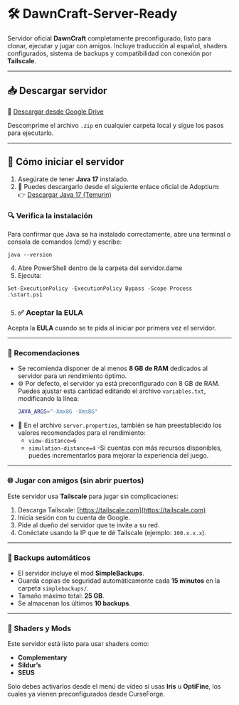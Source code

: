 
# 🛠️ DawnCraft-Server-Ready

Servidor oficial **DawnCraft** completamente preconfigurado, listo para clonar, ejecutar y jugar con amigos. Incluye traducción al español, shaders configurados, sistema de backups y compatibilidad con conexión por **Tailscale**.

---

## 📥 Descargar servidor

🔗 [Descargar desde Google Drive](https://drive.google.com/file/d/1E9L6WWAajE_se9T_9WraRAFSxi-1dQab/view?usp=drive_link)

Descomprime el archivo `.zip` en cualquier carpeta local y sigue los pasos para ejecutarlo.

---

## 🚀 Cómo iniciar el servidor

1. Asegúrate de tener **Java 17** instalado.
2. 🔗 Puedes descargarlo desde el siguiente enlace oficial de Adoptium:  
👉 [Descargar Java 17 (Temurin)](https://adoptium.net/es/temurin/releases/?os=any&arch=any&package=jdk&version=17)
### 🔍 Verifica la instalación

Para confirmar que Java se ha instalado correctamente, abre una terminal o consola de comandos (cmd) y escribe:
```
java --version
```

4. Abre PowerShell dentro de la carpeta del servidor.dame
5. Ejecuta:
```
Set-ExecutionPolicy -ExecutionPolicy Bypass -Scope Process
.\start.ps1
```

5. ### ✅ Aceptar la EULA

Acepta la **EULA** cuando se te pida al iniciar por primera vez el servidor.

---

### 🧠 Recomendaciones

- Se recomienda disponer de al menos **8 GB de RAM** dedicados al servidor para un rendimiento óptimo.
- ⚙️ Por defecto, el servidor ya está preconfigurado con 8 GB de RAM.  
  Puedes ajustar esta cantidad editando el archivo `variables.txt`, modificando la línea:
  ```bash
  JAVA_ARGS="-Xmx8G -Xms8G"
- 🧾 En el archivo `server.properties`, también se han preestablecido los valores recomendados para el rendimiento:
  - `view-distance=6`
  - `simulation-distance=4`
-Si cuentas con más recursos disponibles, puedes incrementarlos para mejorar la experiencia del juego.
---

### 🌐 Jugar con amigos (sin abrir puertos)

Este servidor usa **Tailscale** para jugar sin complicaciones:

1. Descarga Tailscale: [https://tailscale.com](https://tailscale.com)
2. Inicia sesión con tu cuenta de Google.
3. Pide al dueño del servidor que te invite a su red.
4. Conéctate usando la IP que te dé Tailscale (ejemplo: `100.x.x.x`).

---

### 🔁 Backups automáticos

- El servidor incluye el mod **SimpleBackups**.
- Guarda copias de seguridad automáticamente cada **15 minutos** en la carpeta `simplebackups/`.
- Tamaño máximo total: **25 GB**.
- Se almacenan los últimos **10 backups**.

---

### 🧙 Shaders y Mods

Este servidor está listo para usar shaders como:

- **Complementary**
- **Sildur’s**
- **SEUS**

Solo debes activarlos desde el menú de vídeo si usas **Iris** u **OptiFine**, los cuales ya vienen preconfigurados desde CurseForge.




